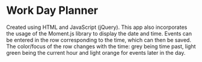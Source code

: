 # Work Day Planner
Created using HTML and JavaScript (jQuery). This app also incorporates the usage of the Moment.js library to display the date and time. Events can be entered in the row corresponding to the time, which can then be saved. The color/focus of the row changes with the time: grey being time past, light green being the current hour and light orange for events later in the day.
